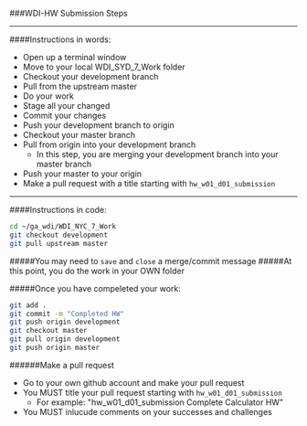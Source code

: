 ###WDI-HW Submission Steps

---

####Instructions in words:
- Open up a terminal window
- Move to your local WDI_SYD_7_Work folder
- Checkout your development branch
- Pull from the upstream master
- Do your work
- Stage all your changed
- Commit your changes
- Push your development branch to origin
- Checkout your master branch
- Pull from origin into your development branch
  - In this step, you are merging your development branch into your master branch
- Push your master to your origin
- Make a pull request with a title starting with `hw_w01_d01_submission`

---

####Instructions in code:
```bash
cd ~/ga_wdi/WDI_NYC_7_Work
git checkout development
git pull upstream master
```

#####You may need to `save` and `close` a merge/commit message
#####At this point, you do the work in your OWN folder

#####Once you have compeleted your work:
```bash
git add .
git commit -m "Completed HW"
git push origin development
git checkout master
git pull origin development
git push origin master
```

######Make a pull request
- Go to your own github account and make your pull request
- You MUST title your pull request starting with `hw_w01_d01_submission`
  - For example: "hw_w01_d01_submission Complete Calculator HW"
- You MUST inlucude comments on your successes and challenges
